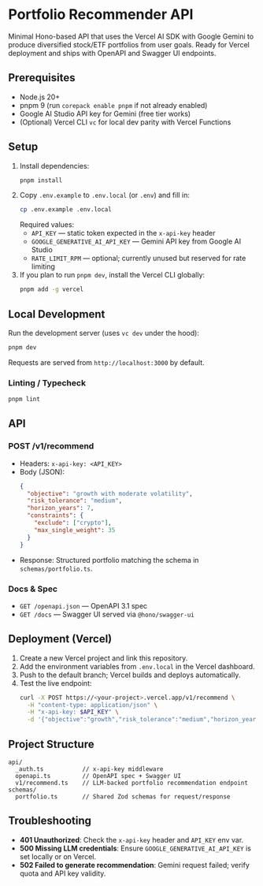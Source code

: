 # Portfolio Recommender API

Minimal Hono-based API that uses the Vercel AI SDK with Google Gemini to produce diversified stock/ETF portfolios from user goals. Ready for Vercel deployment and ships with OpenAPI and Swagger UI endpoints.

## Prerequisites

- Node.js 20+
- pnpm 9 (run `corepack enable pnpm` if not already enabled)
- Google AI Studio API key for Gemini (free tier works)
- (Optional) Vercel CLI `vc` for local dev parity with Vercel Functions

## Setup

1. Install dependencies:
   ```bash
   pnpm install
   ```
2. Copy `.env.example` to `.env.local` (or `.env`) and fill in:
   ```bash
   cp .env.example .env.local
   ```
   Required values:
   - `API_KEY` — static token expected in the `x-api-key` header
   - `GOOGLE_GENERATIVE_AI_API_KEY` — Gemini API key from Google AI Studio
   - `RATE_LIMIT_RPM` — optional; currently unused but reserved for rate limiting
3. If you plan to run `pnpm dev`, install the Vercel CLI globally:
   ```bash
   pnpm add -g vercel
   ```

## Local Development

Run the development server (uses `vc dev` under the hood):
```bash
pnpm dev
```
Requests are served from `http://localhost:3000` by default.

### Linting / Typecheck
```bash
pnpm lint
```

## API

### POST /v1/recommend

- Headers: `x-api-key: <API_KEY>`
- Body (JSON):
  ```json
  {
    "objective": "growth with moderate volatility",
    "risk_tolerance": "medium",
    "horizon_years": 7,
    "constraints": {
      "exclude": ["crypto"],
      "max_single_weight": 35
    }
  }
  ```
- Response: Structured portfolio matching the schema in `schemas/portfolio.ts`.

### Docs & Spec

- `GET /openapi.json` — OpenAPI 3.1 spec
- `GET /docs` — Swagger UI served via `@hono/swagger-ui`

## Deployment (Vercel)

1. Create a new Vercel project and link this repository.
2. Add the environment variables from `.env.local` in the Vercel dashboard.
3. Push to the default branch; Vercel builds and deploys automatically.
4. Test the live endpoint:
   ```bash
   curl -X POST https://<your-project>.vercel.app/v1/recommend \
     -H "content-type: application/json" \
     -H "x-api-key: $API_KEY" \
     -d '{"objective":"growth","risk_tolerance":"medium","horizon_years":5}'
   ```

## Project Structure

```
api/
  _auth.ts           // x-api-key middleware
  openapi.ts         // OpenAPI spec + Swagger UI
  v1/recommend.ts    // LLM-backed portfolio recommendation endpoint
schemas/
  portfolio.ts       // Shared Zod schemas for request/response
```

## Troubleshooting

- **401 Unauthorized**: Check the `x-api-key` header and `API_KEY` env var.
- **500 Missing LLM credentials**: Ensure `GOOGLE_GENERATIVE_AI_API_KEY` is set locally or on Vercel.
- **502 Failed to generate recommendation**: Gemini request failed; verify quota and API key validity.
